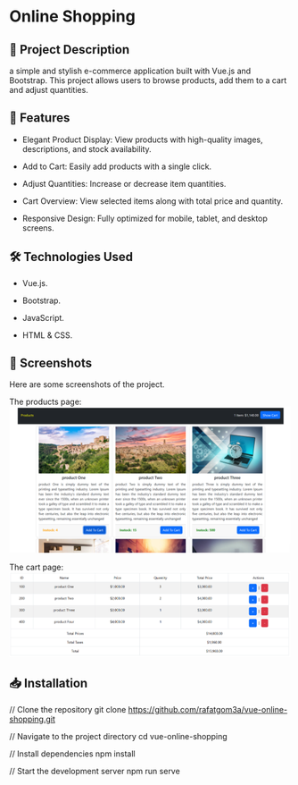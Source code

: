 # Online Shopping

## 📖 Project Description

a simple and stylish e-commerce application built with Vue.js and Bootstrap. This project allows users to browse products, add them to a cart and adjust quantities.

## 🚀 Features

- Elegant Product Display: View products with high-quality images, descriptions, and stock availability.

- Add to Cart: Easily add products with a single click.

- Adjust Quantities: Increase or decrease item quantities.

- Cart Overview: View selected items along with total price and quantity.

- Responsive Design: Fully optimized for mobile, tablet, and desktop screens.

## 🛠️ Technologies Used

- Vue.js.

- Bootstrap.

- JavaScript.

- HTML & CSS.

## 📸 Screenshots

Here are some screenshots of the project.

The products page:
![products](screenshots/products.png)

The cart page:
![cart](screenshots/cart.png)

## 📥 Installation

// Clone the repository
git clone https://github.com/rafatgom3a/vue-online-shopping.git

// Navigate to the project directory
cd vue-online-shopping

// Install dependencies
npm install

// Start the development server
npm run serve
